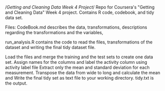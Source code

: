 /*Getting and Cleaning Data Week 4 Project*/
Repo for Coursera's "Getting and Cleaning Data" Week 4 project. 
Contains R code, codebook, and tidy data set.

Files:
CodeBook.md describes the data, transformations,  descriptions regarding the transformations and the variables,

run_analysis.R contains the code to read the files, transformations of the dataset and writing the final tidy dataset file.

Load the files and merge the training and the test sets to create one data set.
Assign names for the columns and label the activity column using activity label file
Extract only the mean and standard deviation for each measurement.
Transpose the data from wide to long and calculate the mean and Write the final tidy set as text file to your working directory.
tidy.txt is the output.